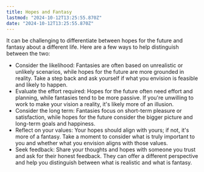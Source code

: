 ```yaml
---
title: Hopes and Fantasy
lastmod: "2024-10-12T13:25:55.870Z"
date: "2024-10-12T13:25:55.870Z"
---
```


It can be challenging to differentiate between hopes for the future and fantasy about a different life. Here are a few ways to help distinguish between the two:

- Consider the likelihood: Fantasies are often based on unrealistic or unlikely scenarios, while hopes for the future are more grounded in reality. Take a step back and ask yourself if what you envision is feasible and likely to happen.
- Evaluate the effort required: Hopes for the future often need effort and planning, while fantasies tend to be more passive. If you're unwilling to work to make your vision a reality, it's likely more of an illusion.
- Consider the long term: Fantasies focus on short-term pleasure or satisfaction, while hopes for the future consider the bigger picture and long-term goals and happiness.
- Reflect on your values: Your hopes should align with yours; if not, it's more of a fantasy. Take a moment to consider what is truly important to you and whether what you envision aligns with those values.
- Seek feedback: Share your thoughts and hopes with someone you trust and ask for their honest feedback. They can offer a different perspective and help you distinguish between what is realistic and what is fantasy.
